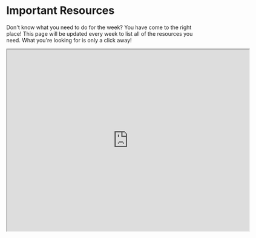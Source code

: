 Important Resources
===================

Don't know what you need to do for the week? You have come to the right place! This page will be updated every week to list all of
the resources you need.  What you're looking for is only a click away!

<iframe src="https://drive.google.com/file/d/1qspzKn6bVyyVe4Scv4jPBK3Ms1pZO2mj/preview" width="640" height="480"></iframe>
